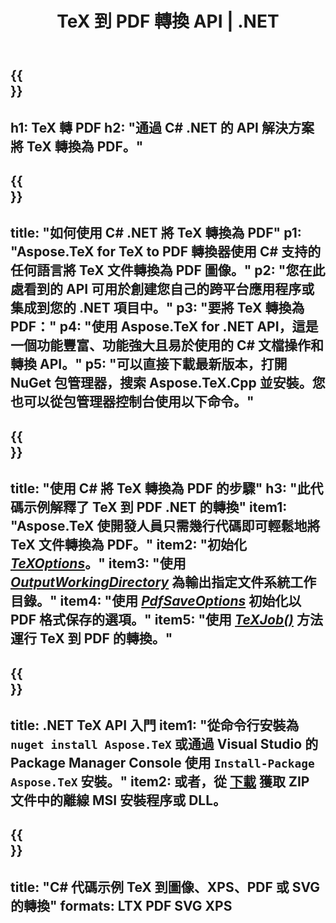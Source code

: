 ﻿---
translation: true
template: /_templates/_conversion-child-net.md
title: TeX 到 PDF 轉換 API |  .NET
description: TeX 到 PDF 的轉換功能。將此本地 .NET 庫集成到您的項目中，或使用跨平台應用程序將 TeX 轉換為 PDF。
keywords: tex to pdf api net, tex2pdf 集成 c#
url: /net/conversion/tex-to-pdf/
family: tex
platformtag: net
feature: conversion
informat: TEX
outformat: PDF
otherformats: BMP PNG JPEG TIFF SVG XPS
---


{{<section banner>}}
---
h1: TeX 轉 PDF
h2: "通過 C# .NET 的 API 解決方案將 TeX 轉換為 PDF。"
---

{{<section overview>}}
---
title: "如何使用 C# .NET 將 TeX 轉換為 PDF"
p1: "Aspose.TeX for TeX to PDF 轉換器使用 C# 支持的任何語言將 TeX 文件轉換為 PDF 圖像。"
p2: "您在此處看到的 API 可用於創建您自己的跨平台應用程序或集成到您的 .NET 項目中。"
p3: "要將 TeX 轉換為 PDF："
p4: "使用 Aspose.TeX for .NET API，這是一個功能豐富、功能強大且易於使用的 C# 文檔操作和轉換 API。"
p5: "可以直接下載最新版本，打開 NuGet 包管理器，搜索 Aspose.TeX.Cpp 並安裝。您也可以從包管理器控制台使用以下命令。"
---

{{<section feature1>}}
---
title: "使用 C# 將 TeX 轉換為 PDF 的步驟"
h3: "此代碼示例解釋了 TeX 到 PDF .NET 的轉換"
item1: "Aspose.TeX 使開發人員只需幾行代碼即可輕鬆地將 TeX 文件轉換為 PDF。"
item2: "初始化 [*TeXOptions*](https://reference.aspose.com/tex/net/aspose.tex/texoptions/)。"
item3: "使用 [*OutputWorkingDirectory*](https://reference.aspose.com/tex/net/aspose.tex/texoptions/outputworkingdirectory/) 為輸出指定文件系統工作目錄。"
item4: "使用 [*PdfSaveOptions*](https://reference.aspose.com/tex/net/aspose.tex.presentation.image/pdfsaveoptions/) 初始化以 PDF 格式保存的選項。"
item5: "使用 [*TeXJob()*](https://reference.aspose.com/tex/net/aspose.tex/texjob/) 方法運行 TeX 到 PDF 的轉換。"
---

{{<section feature2>}}
---
title: .NET TeX API 入門
item1: "從命令行安裝為 ```nuget install Aspose.TeX``` 或通過 Visual Studio 的 Package Manager Console 使用 ```Install-Package Aspose.TeX``` 安裝。"
item2: 或者，從 [下載](https://downloads.aspose.com/tex/net) 獲取 ZIP 文件中的離線 MSI 安裝程序或 DLL。
---

{{<section widget>}}
---
title: "C# 代碼示例 TeX 到圖像、XPS、PDF 或 SVG 的轉換"
formats: LTX PDF SVG XPS
---